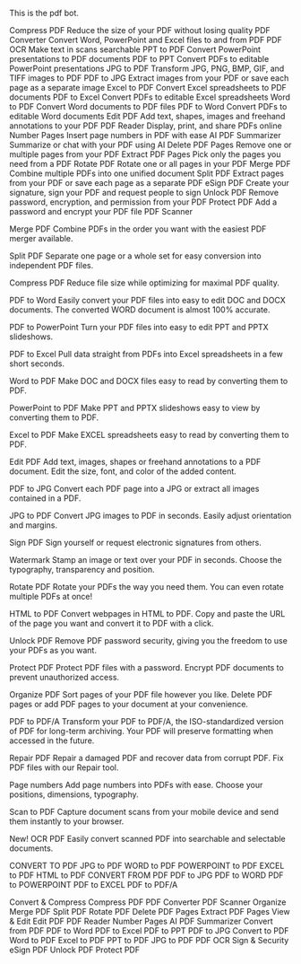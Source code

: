 This is the pdf bot.

Compress PDF
Reduce the size of your PDF without losing quality
PDF Converter
Convert Word, PowerPoint and Excel files to and from PDF
PDF OCR
Make text in scans searchable
PPT to PDF
Convert PowerPoint presentations to PDF documents
PDF to PPT
Convert PDFs to editable PowerPoint presentations
JPG to PDF
Transform JPG, PNG, BMP, GIF, and TIFF images to PDF
PDF to JPG
Extract images from your PDF or save each page as a separate image
Excel to PDF
Convert Excel spreadsheets to PDF documents
PDF to Excel
Convert PDFs to editable Excel spreadsheets
Word to PDF
Convert Word documents to PDF files
PDF to Word
Convert PDFs to editable Word documents
Edit PDF
Add text, shapes, images and freehand annotations to your PDF
PDF Reader
Display, print, and share PDFs online
Number Pages
Insert page numbers in PDF with ease
AI PDF Summarizer
Summarize or chat with your PDF using AI
Delete PDF Pages
Remove one or multiple pages from your PDF
Extract PDF Pages
Pick only the pages you need from a PDF
Rotate PDF
Rotate one or all pages in your PDF
Merge PDF
Combine multiple PDFs into one unified document
Split PDF
Extract pages from your PDF or save each page as a separate PDF
eSign PDF
Create your signature, sign your PDF and request people to sign
Unlock PDF
Remove password, encryption, and permission from your PDF
Protect PDF
Add a password and encrypt your PDF file
PDF Scanner

Merge PDF
Combine PDFs in the order you want with the easiest PDF merger available.

Split PDF
Separate one page or a whole set for easy conversion into independent PDF files.

Compress PDF
Reduce file size while optimizing for maximal PDF quality.

PDF to Word
Easily convert your PDF files into easy to edit DOC and DOCX documents. The converted WORD document is almost 100% accurate.

PDF to PowerPoint
Turn your PDF files into easy to edit PPT and PPTX slideshows.

PDF to Excel
Pull data straight from PDFs into Excel spreadsheets in a few short seconds.

Word to PDF
Make DOC and DOCX files easy to read by converting them to PDF.

PowerPoint to PDF
Make PPT and PPTX slideshows easy to view by converting them to PDF.

Excel to PDF
Make EXCEL spreadsheets easy to read by converting them to PDF.

Edit PDF
Add text, images, shapes or freehand annotations to a PDF document. Edit the size, font, and color of the added content.

PDF to JPG
Convert each PDF page into a JPG or extract all images contained in a PDF.

JPG to PDF
Convert JPG images to PDF in seconds. Easily adjust orientation and margins.

Sign PDF
Sign yourself or request electronic signatures from others.

Watermark
Stamp an image or text over your PDF in seconds. Choose the typography, transparency and position.

Rotate PDF
Rotate your PDFs the way you need them. You can even rotate multiple PDFs at once!

HTML to PDF
Convert webpages in HTML to PDF. Copy and paste the URL of the page you want and convert it to PDF with a click.

Unlock PDF
Remove PDF password security, giving you the freedom to use your PDFs as you want.

Protect PDF
Protect PDF files with a password. Encrypt PDF documents to prevent unauthorized access.

Organize PDF
Sort pages of your PDF file however you like. Delete PDF pages or add PDF pages to your document at your convenience.

PDF to PDF/A
Transform your PDF to PDF/A, the ISO-standardized version of PDF for long-term archiving. Your PDF will preserve formatting when accessed in the future.

Repair PDF
Repair a damaged PDF and recover data from corrupt PDF. Fix PDF files with our Repair tool.

Page numbers
Add page numbers into PDFs with ease. Choose your positions, dimensions, typography.

Scan to PDF
Capture document scans from your mobile device and send them instantly to your browser.

New!
OCR PDF
Easily convert scanned PDF into searchable and selectable documents.

CONVERT TO PDF
JPG to PDF
WORD to PDF
POWERPOINT to PDF
EXCEL to PDF
HTML to PDF
CONVERT FROM PDF
PDF to JPG
PDF to WORD
PDF to POWERPOINT
PDF to EXCEL
PDF to PDF/A

Convert & Compress
Compress PDF
PDF Converter
PDF Scanner
Organize
Merge PDF
Split PDF
Rotate PDF
Delete PDF Pages
Extract PDF Pages
View & Edit
Edit PDF
PDF Reader
Number Pages
AI PDF Summarizer
Convert from PDF
PDF to Word
PDF to Excel
PDF to PPT
PDF to JPG
Convert to PDF
Word to PDF
Excel to PDF
PPT to PDF
JPG to PDF
PDF OCR
Sign & Security
eSign PDF
Unlock PDF
Protect PDF